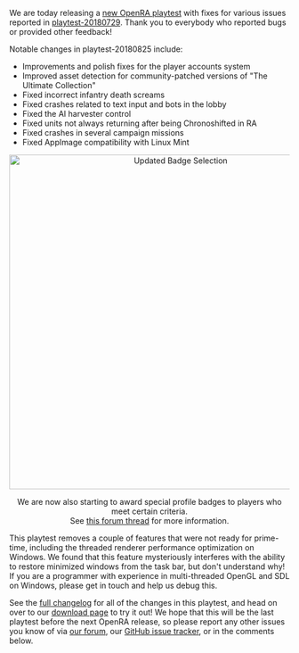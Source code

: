 We are today releasing a [new OpenRA playtest](/download) with fixes for various issues reported in [playtest-20180729](https://www.openra.net/news/playtest-20180729/). Thank you to everybody who reported bugs or provided other feedback!

Notable changes in playtest-20180825 include:

* Improvements and polish fixes for the player accounts system
* Improved asset detection for community-patched versions of "The Ultimate Collection"
* Fixed incorrect infantry death screams
* Fixed crashes related to text input and bots in the lobby
* Fixed the AI harvester control
* Fixed units not always returning after being Chronoshifted in RA
* Fixed crashes in several campaign missions
* Fixed AppImage compatibility with Linux Mint

<div style="text-align:center" markdown="1">
<img src="/images/news/20180825-badges.png" width="600" alt="Updated Badge Selection">

We are now also starting to award special profile badges to players who meet certain criteria.<br />See <a href="https://forum.openra.net/viewtopic.php?f=82&t=20613">this forum thread</a> for more information.
</div>

This playtest removes a couple of features that were not ready for prime-time, including the threaded renderer performance optimization on Windows.  We found that this feature mysteriously interferes with the ability to restore minimized windows from the task bar, but don't understand why! If you are a programmer with experience in multi-threaded OpenGL and SDL on Windows, please get in touch and help us debug this.

See the [full changelog](https://github.com/OpenRA/OpenRA/wiki/Changelog/122c13bd912f00d4e0c75dc6cbb0e0efd4e424d3) for all of the changes in this playtest, and head on over to our [download page](http://www.openra.net/download/) to try it out!  We hope that this will be the last playtest before the next OpenRA release, so please report any other issues you know of via [our forum](https://forum.openra.net), our [GitHub issue tracker](https://github.com/OpenRA/OpenRA/issues), or in the comments below.
